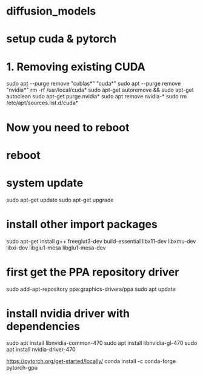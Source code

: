 # diffusion_models

# setup cuda & pytorch
# 1. Removing existing CUDA
sudo apt --purge remove "cublas*" "cuda*"
sudo apt --purge remove "nvidia*"
rm -rf /usr/local/cuda*
sudo apt-get autoremove && sudo apt-get autoclean
sudo apt-get purge nvidia*
sudo apt remove nvidia-*
sudo rm /etc/apt/sources.list.d/cuda*

# Now you need to reboot
# reboot

# system update
sudo apt-get update
sudo apt-get upgrade

# install other import packages
sudo apt-get install g++ freeglut3-dev build-essential libx11-dev libxmu-dev libxi-dev libglu1-mesa libglu1-mesa-dev

# first get the PPA repository driver
sudo add-apt-repository ppa:graphics-drivers/ppa
sudo apt update


# install nvidia driver with dependencies
sudo apt install libnvidia-common-470
sudo apt install libnvidia-gl-470
sudo apt install nvidia-driver-470

https://pytorch.org/get-started/locally/
conda install -c conda-forge pytorch-gpu


